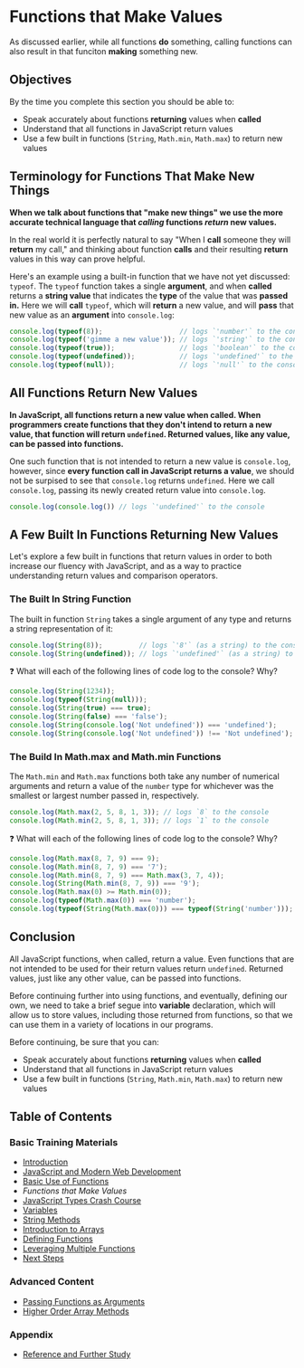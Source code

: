 # Functions that Make Values

As discussed earlier, while all functions **do** something, calling functions can also result in that funciton **making** something new.

## Objectives

By the time you complete this section you should be able to:

- Speak accurately about functions **returning** values when **called**
- Understand that all functions in JavaScript return values
- Use a few built in functions (`String`, `Math.min`, `Math.max`) to return new values

## Terminology for Functions That Make New Things

**When we talk about functions that "make new things" we use the more accurate technical language that _calling_ functions _return_ new values.**

In the real world it is perfectly natural to say "When I **call** someone they will **return** my call," and thinking about function **calls** and their resulting **return** values in this way can prove helpful.

Here's an example using a built-in function that we have not yet discussed: `typeof`. The `typeof` function takes a single **argument**, and when **called** returns a **string value** that indicates the **type** of the value that was **passed in.** Here we will **call** `typeof`, which will **return** a new value, and will **pass** that new value as an **argument** into `console.log`:

```javascript
console.log(typeof(8));                   // logs `'number'` to the console
console.log(typeof('gimme a new value')); // logs `'string'` to the console
console.log(typeof(true));                // logs `'boolean'` to the console
console.log(typeof(undefined));           // logs `'undefined'` to the console
console.log(typeof(null));                // logs `'null'` to the console
```

## All Functions Return New Values

**In JavaScript, all functions return a new value when called. When programmers create functions that they don't intend to return a new value, that function will return `undefined`. Returned values, like any value, can be passed into functions.**

One such function that is not intended to return a new value is `console.log`, however, since **every function call in JavaScript returns a value**, we should not be surpised to see that `console.log` returns `undefined`. Here we call `console.log`, passing its newly created return value into `console.log`.

```javascript
console.log(console.log()) // logs `'undefined'` to the console
```

## A Few Built In Functions Returning New Values

Let's explore a few built in functions that return values in order to both increase our fluency with JavaScript, and as a way to practice understanding return values and comparison operators.

### The Built In String Function

The built in function `String` takes a single argument of any type and returns a string representation of it:

```javascript
console.log(String(8));         // logs `'8'` (as a string) to the console
console.log(String(undefined)); // logs `'undefined'` (as a string) to the console
```

:question: What will each of the following lines of code log to the console? Why?

```javascript
console.log(String(1234));
console.log(typeof(String(null)));
console.log(String(true) === true);
console.log(String(false) === 'false');
console.log(String(console.log('Not undefined')) === 'undefined');
console.log(String(console.log('Not undefined')) !== 'Not undefined');
```

### The Build In Math.max and Math.min Functions

The `Math.min` and `Math.max` functions both take any number of numerical arguments and return a value of the `number` type for whichever was the smallest or largest number passed in, respectively.

```javascript
console.log(Math.max(2, 5, 8, 1, 3)); // logs `8` to the console
console.log(Math.min(2, 5, 8, 1, 3)); // logs `1` to the console
```

:question: What will each of the following lines of code log to the console? Why?

```javascript
console.log(Math.max(8, 7, 9) === 9);
console.log(Math.min(8, 7, 9) === '7');
console.log(Math.min(8, 7, 9) === Math.max(3, 7, 4));
console.log(String(Math.min(8, 7, 9)) === '9');
console.log(Math.max(0) >= Math.min(0));
console.log(typeof(Math.max(0)) === 'number');
console.log(typeof(String(Math.max(0))) === typeof(String('number')));
```

## Conclusion

All JavaScript functions, when called, return a value. Even functions that are not intended to be used for their return values return `undefined`. Returned values, just like any other value, can be passed into functions.

Before continuing further into using functions, and eventually, defining our own, we need to take a brief segue into **variable** declaration, which will allow us to store values, including those returned from functions, so that we can use them in a variety of locations in our programs.

Before continuing, be sure that you can:

- Speak accurately about functions **returning** values when **called**
- Understand that all functions in JavaScript return values
- Use a few built in functions (`String`, `Math.min`, `Math.max`) to return new values

## Table of Contents

### Basic Training Materials

- [Introduction](../README.md)
- [JavaScript and Modern Web Development](modern_web_development.md)
- [Basic Use of Functions](basic_use_of_functions.md)
- *Functions that Make Values*
- [JavaScript Types Crash Course](type_crash_course.md)
- [Variables](variables.md)
- [String Methods](string_methods.md)
- [Introduction to Arrays](intro_to_arrays.md)
- [Defining Functions](defining_functions.md)
- [Leveraging Multiple Functions](leveraging_multiple_functions.md)
- [Next Steps](next_steps.md)

### Advanced Content

- [Passing Functions as Arguments](passing_functions_as_arguments.md)
- [Higher Order Array Methods](higher_order_array_methods.md)

### Appendix

- [Reference and Further Study](reference.md)
